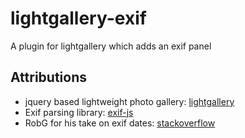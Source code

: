 # lightgallery-exif
A plugin for lightgallery which adds an exif panel

## Attributions
- jquery based lightweight photo gallery: [lightgallery](http://sachinchoolur.github.io/lightGallery)
- Exif parsing library: [exif-js](https://github.com/exif-js/exif-js)
- RobG for his take on exif dates: [stackoverflow](https://stackoverflow.com/questions/43083993)